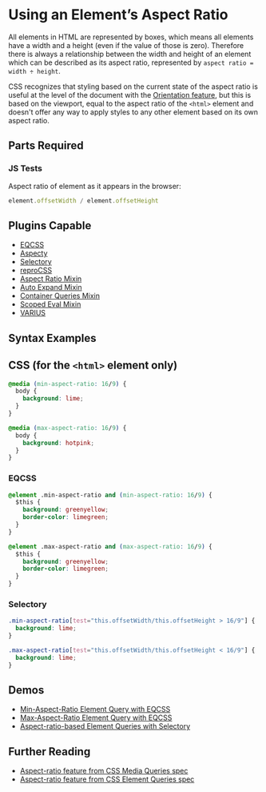 # Using an Element’s Aspect Ratio

All elements in HTML are represented by boxes, which means all elements have a width and a height (even if the value of those is zero). Therefore there is always a relationship between the width and height of an element which can be described as its aspect ratio, represented by `aspect ratio = width ÷ height`.

CSS recognizes that styling based on the current state of the aspect ratio is useful at the level of the document with the [Orientation feature](https://drafts.csswg.org/mediaqueries/#orientation), but this is based on the viewport, equal to the aspect ratio of the `<html>` element and doesn't offer any way to apply styles to any other element based on its own aspect ratio.

## Parts Required

### JS Tests

Aspect ratio of element as it appears in the browser:

```javascript
element.offsetWidth / element.offsetHeight
```

## Plugins Capable

- [EQCSS](../plugins/eqcss.html)
- [Aspecty](../plugins/aspecty.html)
- [Selectory](../plugins/selectory.html)
- [reproCSS](../plugins/reprocss.html)
- [Aspect Ratio Mixin](../plugins/aspect-ratio-mixin.html)
- [Auto Expand Mixin](../plugins/auto-expand-mixin.html)
- [Container Queries Mixin](../plugins/container-queries-mixin.html)
- [Scoped Eval Mixin](../plugins/scoped-eval-mixin.html)
- [VARIUS](../plugins/varius.html)

## Syntax Examples

## CSS (for the `<html>` element only)

```css
@media (min-aspect-ratio: 16/9) {
  body {
    background: lime;
  }
}
```

```css
@media (max-aspect-ratio: 16/9) {
  body {
    background: hotpink;
  }
}
```

### EQCSS

```css
@element .min-aspect-ratio and (min-aspect-ratio: 16/9) {
  $this {
    background: greenyellow;
    border-color: limegreen;
  }
}

@element .max-aspect-ratio and (max-aspect-ratio: 16/9) {
  $this {
    background: greenyellow;
    border-color: limegreen;
  }
}
```

### Selectory

```css
.min-aspect-ratio[test="this.offsetWidth/this.offsetHeight > 16/9"] {
  background: lime;
}

.max-aspect-ratio[test="this.offsetWidth/this.offsetHeight < 16/9"] {
  background: lime;
}
```

## Demos

- [Min-Aspect-Ratio Element Query with EQCSS](https://codepen.io/tomhodgins/pen/EgEQZy)
- [Max-Aspect-Ratio Element Query with EQCSS](https://codepen.io/tomhodgins/pen/kkEZAY)
- [Aspect-ratio-based Element Queries with Selectory](https://codepen.io/tomhodgins/pen/ZKmXXw)

## Further Reading

- [Aspect-ratio feature from CSS Media Queries spec](https://drafts.csswg.org/mediaqueries/#aspect-ratio)
- [Aspect-ratio feature from CSS Element Queries spec](https://tomhodgins.github.io/element-queries-spec/element-queries.html#aspect-ratio)